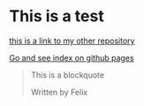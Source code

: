 # This is a test

[this is a link to my other repository](https://github.com/Felix72396/interactive-comment-section.git)

[Go and see index on github pages](https://Felix72396.github.io/test.git)

> This is a blockquote
>
>Written by Felix